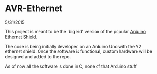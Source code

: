 # AVR-Ethernet

5/31/2015

This project is meant to be the 'big kid' version of the popular <a href="http://www.seeedstudio.com/wiki/Ethernet_Shield_V2.0">Arduino Ethernet Shield</a>. 

The code is being initially developed on an Arduino Uno with the V2 ethernet shield. Once the software is functional, custom hardware will be designed and added to the repo. 

As of now all the software is done in C, none of that Arduino stuff. 
